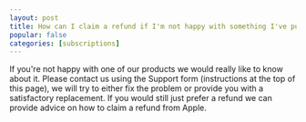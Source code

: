 ```yaml
---
layout: post
title: How can I claim a refund if I'm not happy with something I've purchased?
popular: false
categories: [subscriptions]
---
```

If you're not happy with one of our products we would really like to know about it. Please contact us using the Support form (instructions at the top of this page), we will try to either fix the problem or provide you with a satisfactory replacement. If you would still just prefer a refund we can provide advice on how to claim a refund from Apple.

